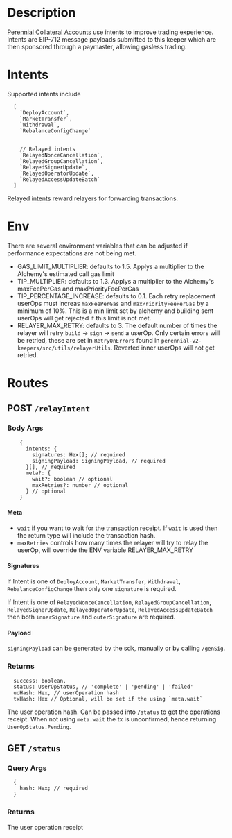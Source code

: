 # Description

[Perennial Collateral Accounts](https://github.com/equilibria-xyz/perennial-v2/blob/v2.3/packages%2Fperennial-account%2FREADME.md) use intents to improve trading experience. Intents are EIP-712 message payloads submitted to this keeper which are then sponsored through a paymaster, allowing gasless trading.

# Intents

Supported intents include

```
  [
    `DeployAccount`,
    `MarketTransfer`,
    `Withdrawal`,
    `RebalanceConfigChange`


    // Relayed intents
    `RelayedNonceCancellation`,
    `RelayedGroupCancellation`,
    `RelayedSignerUpdate`,
    `RelayedOperatorUpdate`,
    `RelayedAccessUpdateBatch`
  ]
```

Relayed intents reward relayers for forwarding transactions.

# Env
There are several environment variables that can be adjusted if performance expectations are not being met.
- GAS_LIMIT_MULTIPLIER: defaults to 1.5. Applys a multiplier to the Alchemy's estimated call gas limit
- TIP_MULTIPLIER: defaults to 1.3. Applys a multiplier to the Alchemy's maxFeePerGas and maxPriorityFeePerGas
- TIP_PERCENTAGE_INCREASE: defaults to 0.1. Each retry replacement userOps must increas `maxFeePerGas` and `maxPriorityFeePerGas` by a minimum of 10%. This is a min limit set by alchemy and building sent userOps will get rejected if this limit is not met.
- RELAYER_MAX_RETRY: defaults to 3. The default number of times the relayer will retry `build` -> `sign` -> `send` a userOp. Only certain errors will be retried, these are set in `RetryOnErrors` found in `perennial-v2-keepers/src/utils/relayerUtils`. Reverted inner userOps will not get retried.

# Routes

## POST `/relayIntent`

### Body Args

```
    {
      intents: {
        signatures: Hex[]; // required
        signingPayload: SigningPayload, // required
      }[], // required
      meta?: {
        wait?: boolean // optional
        maxRetries?: number // optional
      } // optional
    }
```

#### Meta

- `wait` if you want to wait for the transaction receipt. If `wait` is used then the return type will include the transaction hash.
- `maxRetries` controls how many times the relayer will try to relay the userOp, will override the ENV variable RELAYER_MAX_RETRY

#### Signatures

If Intent is one of `DeployAccount`, `MarketTransfer`, `Withdrawal`, `RebalanceConfigChange` then only one `signature` is required.

If Intent is one of `RelayedNonceCancellation`, `RelayedGroupCancellation`, `RelayedSignerUpdate`, `RelayedOperatorUpdate`, `RelayedAccessUpdateBatch` then both `innerSignature` and `outerSignature` are required.

#### Payload

`signingPayload` can be generated by the sdk, manually or by calling `/genSig`.

### Returns

```
  success: boolean,
  status: UserOpStatus, // 'complete' | 'pending' | 'failed'
  uoHash: Hex, // userOperation hash
  txHash: Hex // Optional, will be set if the using `meta.wait`
```

The user operation hash. Can be passed into `/status` to get the operations receipt. When not using `meta.wait` the tx is unconfirmed, hence returning `UserOpStatus.Pending`.

## GET `/status`

### Query Args

```
  {
    hash: Hex; // required
  }
```

### Returns

The user operation receipt